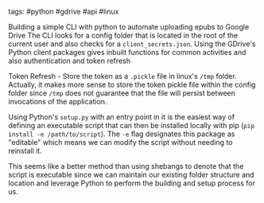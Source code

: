 tags: #python #gdrive #api #linux

Building a simple CLI with python to automate uploading epubs to Google Drive
The CLI looks for a config folder that is located in the root of the current user and also checks for a `client_secrets.json`. Using the GDrive's Python client packages gives inbuilt functions for common activities and also authentication and token refresh

Token Refresh - Store the token as a `.pickle` file in linux's `/tmp` folder.  Actually, it makes more sense to store the token pickle file within the config folder since `/tmp` does not guarantee that the file will persist between invocations of the application.

Using Python's `setup.py` with an entry point in it is the easiest way of defining an executable script that can then be installed locally with pip (`pip install -e /path/to/script`). The `-e` flag designates this package as "editable" which means we can modify the script without needing to reinstall it.

This seems like a better method than using shebangs to denote that the script is executable since we can maintain our existing folder structure and location and leverage Python to perform the building and setup process for us.
